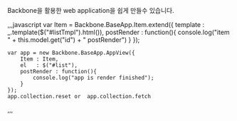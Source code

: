Backbone을 활용한 web application을 쉽게 만들수 있습니다.

,,,javascript
  var Item = Backbone.BaseApp.Item.extend({
       template : _.template($("#listTmpl").html()),
       postRender : function(){
           console.log("item " + this.model.get("id") + " postRender")
       }
    });

    var app = new Backbone.BaseApp.AppView({
        Item : Item,
        el   : $("#list"),
        postRender : function(){
            console.log("app is render finished");
        }
    });
    app.collection.reset or  app.collection.fetch
,,,



